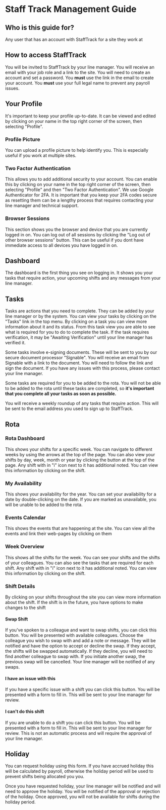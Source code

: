 # Staff Track Management Guide

## Who is this guide for?

Any user that has an account with StaffTrack for a site they work at

## How to access StaffTrack

You will be invited to StaffTrack by your line manager. You will receive an email with your job role and a link to the
site. You will need to create an account and set a password. You **must** use the link in the email to create your
account. You **must** use your full legal name to prevent any payroll issues.

## Your Profile

It's important to keep your profile up-to-date. It can be viewed and edited by clicking on your name in the top right
corner of the screen, then selecting "Profile".

### Profile Picture
You can upload a profile picture to help identify you. This is especially useful if you work at multiple sites.

### Two Factor Authentication

This allows you to add additional security to your account. You can enable this by clicking on your name in the top
right corner of the screen, then selecting "Profile" and then "Two Factor Authentication". We use Google Authenticator for 2FA. It is important that you keep your 2FA codes secure as resetting them can be a lengthy process that requires contacting your line manager and technical support.

### Browser Sessions
This section shows you the browser and device that you are currently logged in on. You can log out of all sessions by clicking the "Log out of other browser sessions" button. This can be useful if you dont have immediate access to all devices you have logged in on.

## Dashboard
The dashboard is the first thing you see on logging in. It shows you your tasks that require action, your upcoming shifts and any messages from your line manager.

## Tasks
Tasks are actions that you need to complete. They can be added by your line manager or by the system. You can view your tasks by clicking on the "Tasks" link in the top menu. By clicking on a task you can view more information about it and its status. From this task view you are able to see what is required for you to do to complete the task. If the task requires verification, it may be "Awaiting Verification" until your line manager has verified it.

Some tasks involve e-signing documents. These will be sent to you by our secure document processor "Signable". You will receive an email from Signable with a link to the document. You will need to follow the link and sign the document. If you have any issues with this process, please contact your line manager.

Some tasks are required for you to be added to the rota. You will not be able to be added to the rota until these tasks are completed, so **it's important that you complete all your tasks as soon as possible.**

You will receive a weekly roundup of any tasks that require action. This will be sent to the email address you used to sign up to StaffTrack.


## Rota

### Rota Dashboard
This shows your shifts for a specific week. You can navigate to different weeks by using the arrows at the top of the page. You can also view your shifts by day, week, month or year by clicking the button at the top of the page. Any shift with in "i" icon next to it has additional noted. You can view this information by clicking on the shift.

### My Availability
This shows your availability for the year. You can set your availability for a date by double-clicking on the date. If you are marked as unavailable, you will be unable to be added to the rota.

### Events Calendar
This shows the events that are happening at the site. You can view all the events and link their web-pages by clicking on them

### Week Overview
This shows all the shifts for the week. You can see your shifts and the shifts of your colleagues. You can also see the tasks that are required for each shift. Any shift with in "i" icon next to it has additional noted. You can view this information by clicking on the shift.

### Shift Details
By clicking on your shifts throughout the site you can view more information about the shift. If the shift is in the future, you have options to make changes to the shift

#### Swap Shift
If you've spoken to a colleague and want to swap shifts, you can click this button. You will be presented with available colleagues. Choose the colleague you wish to swap with and add a note or message. They will be notified and have the option to accept or decline the swap. If they accept, the shifts will be swapped automatically. If they decline, you will need to find another colleague to swap with. If you initiate another swap, the previous swap will be cancelled. Your line manager will be notified of any swaps.

#### I have an issue with this 
If you have a specific issue with a shift you can click this button. You will be presented with a form to fill in. This will be sent to your line manager for review.

#### I can't do this shift
If you are unable to do a shift you can click this button. You will be presented with a form to fill in. This will be sent to your line manager for review. This is not an automatic process and will require the approval of your line manager.

## Holiday
You can request holiday using this form. If you have accrued holiday this will be calculated by payroll, otherwise the holiday period will be used to prevent shifts being allocated you you.

Once you have requested holiday, your line manager will be notified and will need to approve the holiday. You will be notified of the approval or rejection of the holiday. Once approved, you will not be available for shifts during the holiday period.

